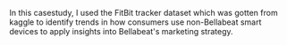 In this casestudy, I used the FitBit tracker dataset which was gotten from kaggle to identify trends in how consumers use non-Bellabeat smart devices to apply insights into Bellabeat's marketing strategy.
